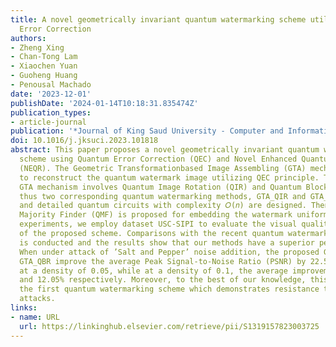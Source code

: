 ```yaml
---
title: A novel geometrically invariant quantum watermarking scheme utilizing Quantum
  Error Correction
authors:
- Zheng Xing
- Chan-Tong Lam
- Xiaochen Yuan
- Guoheng Huang
- Penousal Machado
date: '2023-12-01'
publishDate: '2024-01-14T10:18:31.835474Z'
publication_types:
- article-journal
publication: '*Journal of King Saud University - Computer and Information Sciences*'
doi: 10.1016/j.jksuci.2023.101818
abstract: This paper proposes a novel geometrically invariant quantum watermarking
  scheme using Quantum Error Correction (QEC) and Novel Enhanced Quantum Image Representation
  (NEQR). The Geometric Transformationbased Image Assembling (GTA) mechanism is proposed
  to reconstruct the quantum watermark image utilizing QEC principle. The proposed
  GTA mechanism involves Quantum Image Rotation (QIR) and Quantum Block Rotation (QBR),
  thus two corresponding quantum watermarking methods, GTA_QIR and GTA_QBR, are proposed
  and detailed quantum circuits with complexity 𝑂(𝑛) are designed. Then the Quantum
  Majority Finder (QMF) is proposed for embedding the watermark uniformly. In the
  experiments, we employ dataset USC-SIPI to evaluate the visual quality and robustness
  of the proposed scheme. Comparisons with the recent quantum watermarking methods
  is conducted and the results show that our methods have a superior performance.
  When under attack of ’Salt and Pepper’ noise addition, the proposed GTA_QIR and
  GTA_QBR improve the average Peak Signal-to-Noise Ratio (PSNR) by 22.57% and 23.49%
  at a density of 0.05, while at a density of 0.1, the average improvement is 11.13%
  and 12.05% respectively. Moreover, to the best of our knowledge, this is one of
  the first quantum watermarking scheme which demonstrates resistance to geometric
  attacks.
links:
- name: URL
  url: https://linkinghub.elsevier.com/retrieve/pii/S1319157823003725
---
```

